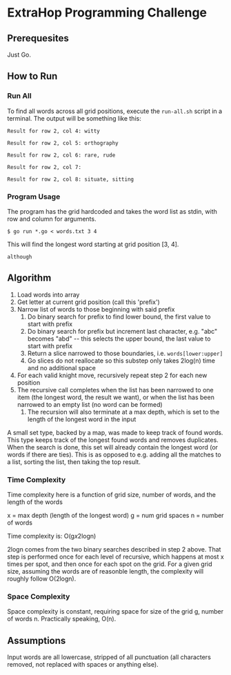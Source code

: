 # ExtraHop Programming Challenge

## Prerequesites
Just Go.

## How to Run

### Run All

To find all words across all grid positions, execute the `run-all.sh` script in a terminal. The output will be something like this:

```
Result for row 2, col 4: witty

Result for row 2, col 5: orthography

Result for row 2, col 6: rare, rude

Result for row 2, col 7:

Result for row 2, col 8: situate, sitting
```

### Program Usage

The program has the grid hardcoded and takes the word list as stdin, with row and column for arguments.

```
$ go run *.go < words.txt 3 4
```

This will find the longest word starting at grid position [3, 4].
```
although
```


## Algorithm

1. Load words into array
2. Get letter at current grid position (call this 'prefix')
3. Narrow list of words to those beginning with said prefix
    1. Do binary search for prefix to find lower bound, the first value to start with prefix
    2. Do binary search for prefix but increment last character, e.g. "abc" becomes "abd" -- this selects the upper bound, the last value to start with prefix
    3. Return a slice narrowed to those boundaries, i.e. `words[lower:upper]`
    4. Go slices do not reallocate so this substep only takes 2log(n) time and no additional space
4. For each valid knight move, recursively repeat step 2 for each new position
5. The recursive call completes when the list has been narrowed to one item (the longest word, the result we want), or when the list has been narrowed to an empty list (no word can be formed)
    1. The recursion will also terminate at a max depth, which is set to the length of the longest word in the input

A small set type, backed by a map, was made to keep track of found words. This type keeps track of the longest found words and removes duplicates. When the search is done, this set will already contain the longest word (or words if there are ties). This is as opposed to e.g. adding all the matches to a list, sorting the list, then taking the top result.

### Time Complexity

Time complexity here is a function of grid size, number of words, and the length of the words

x = max depth (length of the longest word)
g = num grid spaces
n = number of words

Time complexity is:
O(g*x*2logn)

2logn comes from the two binary searches described in step 2 above. That step is performed once for each level of recursive, which happens at most x times per spot, and then once for each spot on the grid. For a given grid size, assuming the words are of reasonble length, the complexity will roughly follow O(2logn).


### Space Complexity

Space complexity is constant, requiring space for size of the grid g, number of words n. Practically speaking, O(n).

## Assumptions

Input words are all lowercase, stripped of all punctuation (all characters removed, not replaced with spaces or anything else).

```
```
